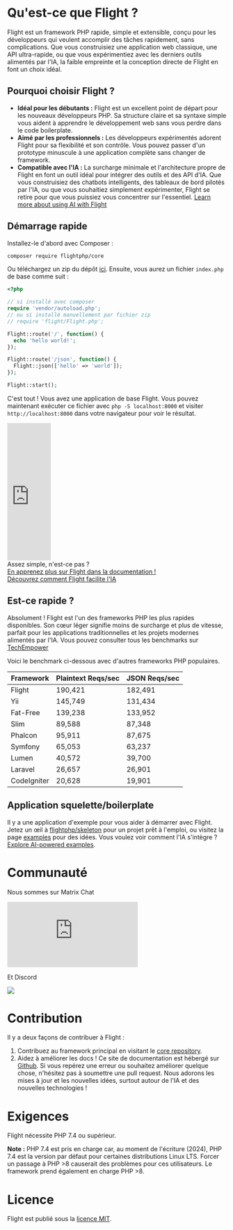 # Qu'est-ce que Flight ?

Flight est un framework PHP rapide, simple et extensible, conçu pour les développeurs qui veulent accomplir des tâches rapidement, sans complications. Que vous construisiez une application web classique, une API ultra-rapide, ou que vous expérimentiez avec les derniers outils alimentés par l'IA, la faible empreinte et la conception directe de Flight en font un choix idéal.

## Pourquoi choisir Flight ?

- **Idéal pour les débutants :** Flight est un excellent point de départ pour les nouveaux développeurs PHP. Sa structure claire et sa syntaxe simple vous aident à apprendre le développement web sans vous perdre dans le code boilerplate.
- **Aimé par les professionnels :** Les développeurs expérimentés adorent Flight pour sa flexibilité et son contrôle. Vous pouvez passer d'un prototype minuscule à une application complète sans changer de framework.
- **Compatible avec l'IA :** La surcharge minimale et l'architecture propre de Flight en font un outil idéal pour intégrer des outils et des API d'IA. Que vous construisiez des chatbots intelligents, des tableaux de bord pilotés par l'IA, ou que vous souhaitiez simplement expérimenter, Flight se retire pour que vous puissiez vous concentrer sur l'essentiel. [Learn more about using AI with Flight](/learn/ai)

## Démarrage rapide

Installez-le d'abord avec Composer :

```bash
composer require flightphp/core
```

Ou téléchargez un zip du dépôt [ici](https://github.com/flightphp/core). Ensuite, vous aurez un fichier `index.php` de base comme suit :

```php
<?php

// si installé avec composer
require 'vendor/autoload.php';
// ou si installé manuellement par fichier zip
// require 'flight/Flight.php';

Flight::route('/', function() {
  echo 'hello world!';
});

Flight::route('/json', function() {
  Flight::json(['hello' => 'world']);
});

Flight::start();
```

C'est tout ! Vous avez une application de base Flight. Vous pouvez maintenant exécuter ce fichier avec `php -S localhost:8000` et visiter `http://localhost:8000` dans votre navigateur pour voir le résultat.

<div class="flight-block-video">
  <div class="row">
    <div class="col-12 col-md-6 position-relative video-wrapper">
      <iframe class="video-bg" width="100vw" height="315" src="https://www.youtube.com/embed/VCztp1QLC2c?si=W3fSWEKmoCIlC7Z5" title="YouTube video player" frameborder="0" allow="accelerometer; autoplay; clipboard-write; encrypted-media; gyroscope; picture-in-picture; web-share" allowfullscreen></iframe>
    </div>
    <div class="col-12 col-md-6 text-center mt-5 pt-5">
      <span class="fligth-title-video">Assez simple, n'est-ce pas ?</span>
      <br>
      <a href="https://docs.flightphp.com/learn">En apprenez plus sur Flight dans la documentation !</a>
      <br>
      <a href="/learn/ai" class="btn btn-primary mt-3">Découvrez comment Flight facilite l'IA</a>
    </div>
  </div>
</div>

## Est-ce rapide ?

Absolument ! Flight est l'un des frameworks PHP les plus rapides disponibles. Son cœur léger signifie moins de surcharge et plus de vitesse, parfait pour les applications traditionnelles et les projets modernes alimentés par l'IA. Vous pouvez consulter tous les benchmarks sur [TechEmpower](https://www.techempower.com/benchmarks/#section=data-r18&hw=ph&test=frameworks)

Voici le benchmark ci-dessous avec d'autres frameworks PHP populaires.

| Framework | Plaintext Reqs/sec | JSON Reqs/sec |
| --------- | ------------ | ------------ |
| Flight      | 190,421    | 182,491 |
| Yii         | 145,749    | 131,434 |
| Fat-Free    | 139,238    | 133,952 |
| Slim        | 89,588     | 87,348  |
| Phalcon     | 95,911     | 87,675  |
| Symfony     | 65,053     | 63,237  |
| Lumen       | 40,572     | 39,700  |
| Laravel     | 26,657     | 26,901  |
| CodeIgniter | 20,628     | 19,901  |

## Application squelette/boilerplate

Il y a une application d'exemple pour vous aider à démarrer avec Flight. Jetez un œil à [flightphp/skeleton](https://github.com/flightphp/skeleton) pour un projet prêt à l'emploi, ou visitez la page [examples](examples) pour des idées. Vous voulez voir comment l'IA s'intègre ? [Explore AI-powered examples](/learn/ai).

# Communauté

Nous sommes sur Matrix Chat

[![Matrix](https://img.shields.io/matrix/flight-php-framework%3Amatrix.org?server_fqdn=matrix.org&style=social&logo=matrix)](https://matrix.to/#/#flight-php-framework:matrix.org)

Et Discord

[![](https://dcbadge.limes.pink/api/server/https://discord.gg/Ysr4zqHfbX)](https://discord.gg/Ysr4zqHfbX)

# Contribution

Il y a deux façons de contribuer à Flight :

1. Contribuez au framework principal en visitant le [core repository](https://github.com/flightphp/core).
2. Aidez à améliorer les docs ! Ce site de documentation est hébergé sur [Github](https://github.com/flightphp/docs). Si vous repérez une erreur ou souhaitez améliorer quelque chose, n'hésitez pas à soumettre une pull request. Nous adorons les mises à jour et les nouvelles idées, surtout autour de l'IA et des nouvelles technologies !

# Exigences

Flight nécessite PHP 7.4 ou supérieur.

**Note :** PHP 7.4 est pris en charge car, au moment de l'écriture (2024), PHP 7.4 est la version par défaut pour certaines distributions Linux LTS. Forcer un passage à PHP >8 causerait des problèmes pour ces utilisateurs. Le framework prend également en charge PHP >8.

# Licence

Flight est publié sous la [licence MIT](https://github.com/flightphp/core/blob/master/LICENSE).